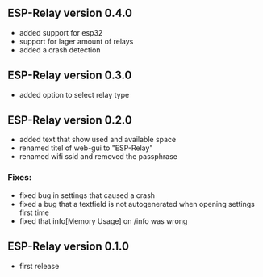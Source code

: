 ## ESP-Relay version 0.4.0
- added support for esp32
- support for lager amount of relays
- added a crash detection

## ESP-Relay version 0.3.0
- added option to select relay type

## ESP-Relay version 0.2.0
- added text that show used and available space
- renamed titel of web-gui to "ESP-Relay"
- renamed wifi ssid and removed the passphrase

### Fixes:
- fixed bug in settings that caused a crash
- fixed a bug that a textfield is not autogenerated when opening settings first time
- fixed that info[Memory Usage] on /info was wrong

## ESP-Relay version 0.1.0
- first release